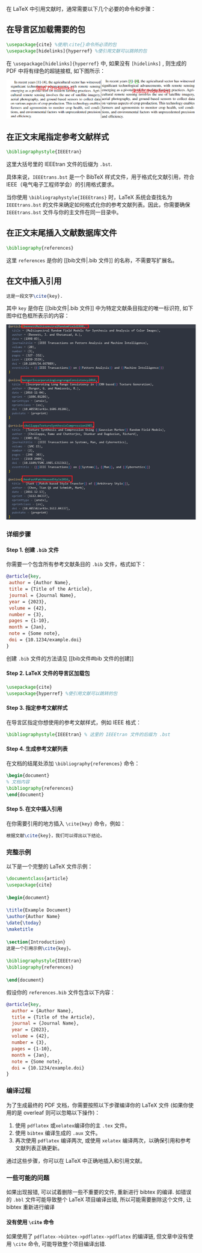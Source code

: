
在 LaTeX 中引用文献时，通常需要以下几个必要的命令和步骤：

## 在导言区加载需要的包

```latex
\usepackage{cite} %使用\cite{}命令所必须的包
\usepackage[hidelinks]{hyperref} %使引用文献可以跳转的包
```

在 `\usepackage[hidelinks]{hyperref}` 中, 如果没有 `[hidelinks]` , 则生成的 PDF 中将有绿色的超链接框, 如下图所示：

![](https://raw.githubusercontent.com/Nekasu/Blog_pics/main/20240701170538.png)


## 在正文末尾指定参考文献样式

```latex
\bibliographystyle{IEEEtran} 
```

这里大括号里的 IEEEtran 文件的后缀为 `.bst`.

具体来说，`IEEEtrans.bst` 是一个 BibTeX 样式文件，用于格式化文献引用，符合 IEEE（电气电子工程师学会）的引用格式要求。

当你使用 `\bibliographystyle{IEEEtrans}` 时，LaTeX 系统会查找名为 `IEEEtrans.bst` 的文件来确定如何格式化你的参考文献列表。因此，你需要确保 `IEEEtrans.bst` 文件与你的主文件在同一目录中。

## 在正文末尾插入文献数据库文件

```latex
\bibliography{references}
```

这里 `references` 是你的 [[bib文件|.bib 文件]] 的名称，不需要写扩展名。

## 在文中插入引用 

```latex
这是一段文字\cite{key}.
```

   其中 `key` 是你在 [[bib文件|.bib 文件]] 中为特定文献条目指定的唯一标识符, 如下图中红色框所表示的内容：

![|500](https://raw.githubusercontent.com/Nekasu/Blog_pics/main/20240628224241.png)

### 详细步骤

#### Step 1. 创建 `.bib` 文件

你需要一个包含所有参考文献条目的 `.bib` 文件，格式如下：
   
```bibtex
@article{key,
 author = {Author Name},
 title = {Title of the Article},
 journal = {Journal Name},
 year = {2023},
 volume = {42},
 number = {3},
 pages = {1-10},
 month = {Jan},
 note = {Some note},
 doi = {10.1234/example.doi}
}
```

创建 `.bib` 文件的方法请见 [[bib文件#bib 文件的创建]]

#### Step 2.  LaTeX 文件的导言区加载包

```latex
\usepackage{cite}
\usepackage{hyperref} %使引用文献可以跳转的包
```


#### Step 3.  指定参考文献样式

   在导言区指定你想使用的参考文献样式，例如 IEEE 格式：
   
```latex
\bibliographystyle{IEEEtran} % 这里的 IEEEtran 文件的后缀为 .bst
```

#### Step 4.  生成参考文献列表

在文档的结尾处添加 `\bibliography{references}` 命令：
   
```latex
\begin{document}
% 文档内容
\bibliography{references}
\end{document}
```

#### Step 5. 在文中插入引用

   在你需要引用的地方插入 `\cite{key}` 命令，例如：

```latex
根据文献\cite{key}，我们可以得出以下结论。
```


### 完整示例

以下是一个完整的 LaTeX 文件示例：

```latex
\documentclass{article}
\usepackage{cite}

\begin{document}

\title{Example Document}
\author{Author Name}
\date{\today}
\maketitle

\section{Introduction}
这是一个引用示例\cite{key}。

\bibliographystyle{IEEEtran}
\bibliography{references}

\end{document}
```

假设你的 `references.bib` 文件包含以下内容：

```bibtex
@article{key,
  author = {Author Name},
  title = {Title of the Article},
  journal = {Journal Name},
  year = {2023},
  volume = {42},
  number = {3},
  pages = {1-10},
  month = {Jan},
  note = {Some note},
  doi = {10.1234/example.doi}
}
```

### 编译过程

为了生成最终的 PDF 文档，你需要按照以下步骤编译你的 LaTeX 文件 (如果你使用的是 overleaf 则可以忽略以下操作)：

1. 使用 `pdflatex` 或`xelatex`编译你的主 `.tex` 文件。
2. 使用 `bibtex` 编译生成的 `.aux` 文件。
3. 再次使用 `pdflatex` 编译两次, 或使用 `xelatex` 编译两次，以确保引用和参考文献列表正确更新。

通过这些步骤，你可以在 LaTeX 中正确地插入和引用文献。

### 一些可能的问题

如果出现报错, 可以试着删除一些不重要的文件, 重新进行 bibtex 的编译. 如错误的 `.bbl` 文件可能导致整个 LaTeX 项目编译出错, 所以可能需要删除这个文件, 让 bibtex 重新进行编译

#### 没有使用 `\cite` 命令

如果使用了 `pdflatex->bibtex->pdflatex->pdflatex` 的编译链, 但文章中没有使用 `\cite` 命令, 可能导致整个项目编译出错. 